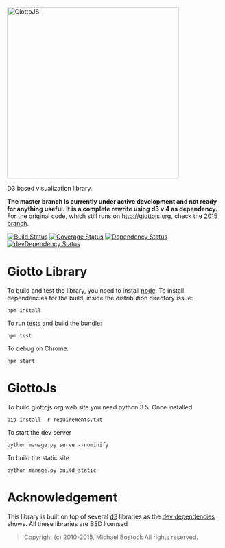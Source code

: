 <a href="http://giottojs.org">
<img src="https://assets.quantmind.com/giotto/giotto-banner.svg" width="400px" alt="GiottoJS">
</a>

D3 based visualization library.

**The master branch is currently under active development and not ready for anything useful. It is a complete rewrite using d3 v 4 as dependency.** For the original code, which still runs on http://giottojs.org, check the [2015 branch](https://github.com/quantmind/giotto/tree/2015).

[![Build Status](https://travis-ci.org/quantmind/giotto.svg?branch=master)](https://travis-ci.org/quantmind/giotto)
[![Coverage Status](https://img.shields.io/coveralls/quantmind/giotto.svg)](https://coveralls.io/r/quantmind/giotto?branch=master)
[![Dependency Status](https://david-dm.org/quantmind/giotto.svg)](https://david-dm.org/quantmind/giotto)
[![devDependency Status](https://david-dm.org/quantmind/giotto/dev-status.svg)](https://david-dm.org/quantmind/giotto#info=devDependencies)

# Giotto Library

To build and test the library, you need to install [node](https://nodejs.org/).
To install dependencies for the build, inside the distribution directory issue:
```
npm install
```
To run tests and build the bundle:
```
npm test
```
To debug on Chrome:
```
npm start
```

# GiottoJs

To build giottojs.org web site you need python 3.5. Once installed
```
pip install -r requirements.txt
```
To start the dev server
```
python manage.py serve --nominify
```
To build the static site
```
python manage.py build_static
```

# Acknowledgement

This library is built on top of several [d3](https://github.com/d3) libraries
as the [dev dependencies](https://david-dm.org/quantmind/giotto#info=devDependencies)
shows. All these libraries are BSD licensed

> Copyright (c) 2010-2015, Michael Bostock
> All rights reserved.

